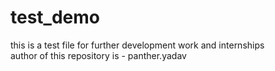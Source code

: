 # test_demo
this is a test file for further development work and internships
<br>
author of this repository is - panther.yadav